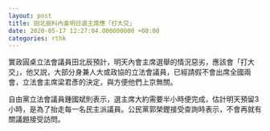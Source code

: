 ```yaml
---
layout: post
title: 田北辰料內會明日選主席應「打大交」
date: 2020-05-17 12:27:04.000000000 +08:00
categories: rthk
---
```


實政圓桌立法會議員田北辰預計，明天內會主席選舉的情況惡劣，應該會「打大交」，他又説，大部分身兼人大或政協的立法會議員，已經請假不會出席全國兩會，立法會主席梁君彥的決定，與方便他們上京無關。

自由黨立法會議員鍾國斌則表示，選主席大約需要半小時便完成，估計明天預留3小時，是為了抬走每一名民主派議員。公民黨郭榮鏗接受查詢時表示，不會再就有關議題接受訪問。
